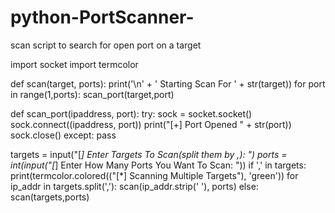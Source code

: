# python-PortScanner-
scan script to search for open port on a target 


import socket
import termcolor


def scan(target, ports):
	print('\n' + ' Starting Scan For ' + str(target))
	for port in range(1,ports):
		scan_port(target,port)


def scan_port(ipaddress, port):
	try:
		sock = socket.socket()
		sock.connect((ipaddress, port))
		print("[+] Port Opened " + str(port))
		sock.close()
	except:
		pass


targets = input("[*] Enter Targets To Scan(split them by ,): ")
ports = int(input("[*] Enter How Many Ports You Want To Scan: "))
if ',' in targets:
	print(termcolor.colored(("[*] Scanning Multiple Targets"), 'green'))
	for ip_addr in targets.split(','):
		scan(ip_addr.strip(' '), ports)
else:
	scan(targets,ports)
